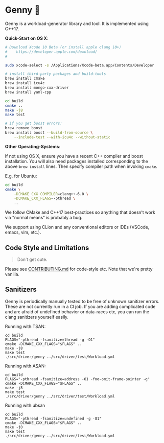 Genny 🧞‍
========

Genny is a workload-generator library and tool. It is implemented using
C++17.

**Quick-Start on OS X**:

```sh
# Download Xcode 10 Beta (or install apple clang 10+)
#    https://developer.apple.com/download/
#

sudo xcode-select -s /Applications/Xcode-beta.app/Contents/Developer

# install third-party packages and build-tools
brew install cmake
brew install icu4c
brew install mongo-cxx-driver
brew install yaml-cpp

cd build
cmake ..
make -j8
make test

# if you get boost errors:
brew remove boost
brew install boost --build-from-source \
    --include-test --with-icu4c --without-static
```

**Other Operating-Systems**:

If not using OS X, ensure you have a recent C++ compiler and boost
installation. You will also need packages installed corresponding to the above `brew install` lines. Then specify compiler path when invoking `cmake`. 

E.g. for Ubuntu:

```sh
cd build
cmake \
    -DCMAKE_CXX_COMPILER=clang++-6.0 \
    -DCMAKE_CXX_FLAGS=-pthread \
    ..
```

We follow CMake and C++17 best-practices so anything that doesn't work
via "normal means" is probably a bug. 

We support using CLion and any conventional editors or IDEs (VSCode,
emacs, vim, etc.).

Code Style and Limitations
---------------------------

> Don't get cute.

Please see [CONTRIBUTING.md](./CONTRIBUTING.md) for code-style etc.
Note that we're pretty vanilla.

Sanitizers
----------

Genny is periodically manually tested to be free of unknown sanitizer
errors. These are not currently run in a CI job. If you are adding
complicated code and are afraid of undefined behavior or data-races
etc, you can run the clang sanitizers yourself easily.

Running with TSAN:

    cd build
    FLAGS="-pthread -fsanitize=thread -g -O1"
    cmake -DCMAKE_CXX_FLAGS="$FLAGS" ..
    make -j8
    make test
    ./src/driver/genny ../src/driver/test/Workload.yml

Running with ASAN:

    cd build
    FLAGS="-pthread -fsanitize=address -O1 -fno-omit-frame-pointer -g"
    cmake -DCMAKE_CXX_FLAGS="$FLAGS" ..
    make -j8
    make test
    ./src/driver/genny ../src/driver/test/Workload.yml

Running with ubsan

    cd build
    FLAGS="-pthread -fsanitize=undefined -g -O1"
    cmake -DCMAKE_CXX_FLAGS="$FLAGS" ..
    make -j8
    make test
    ./src/driver/genny ../src/driver/test/Workload.yml
